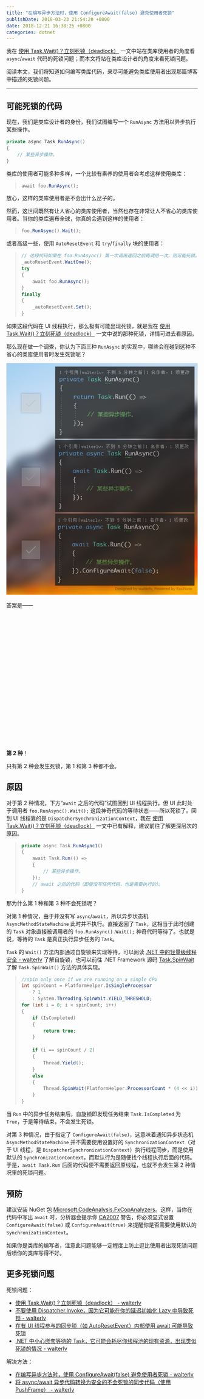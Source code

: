 ```yaml
---
title: "在编写异步方法时，使用 ConfigureAwait(false) 避免使用者死锁"
publishDate: 2018-03-23 21:54:20 +0800
date: 2018-12-21 16:38:25 +0800
categories: dotnet
---
```


我在 [使用 Task.Wait()？立刻死锁（deadlock）](/post/deadlock-in-task-wait.html) 一文中站在类库使用者的角度看 `async`/`await` 代码的死锁问题；而本文将站在类库设计者的角度来看死锁问题。

阅读本文，我们将知道如何编写类库代码，来尽可能避免类库使用者出现那篇博客中描述的死锁问题。

---

<div id="toc"></div>

## 可能死锁的代码

现在，我们是类库设计者的身份，我们试图编写一个 `RunAsync` 方法用以异步执行某些操作。

```csharp
private async Task RunAsync()
{
    // 某些异步操作。
}
```

类库的使用者可能多种多样，一个比较有素养的使用者会考虑这样使用类库：

> ```csharp
> await foo.RunAsync();
> ```

放心，这样的类库使用者是不会出什么岔子的。

然而，这世间既然有让人省心的类库使用者，当然也存在非常让人不省心的类库使用者。当你的类库遍布全球，你真的会遇到这样的使用者：

> ```csharp
> foo.RunAsync().Wait();
> ```

或者高级一些，使用 `AutoResetEvent` 和 `try`/`finally` 块的使用者：

> ```csharp
> // 这段代码如果在 foo.RunAsync() 第一次调用返回之前再调用一次，则可能死锁。
> _autoResetEvent.WaitOne();
> try
> {
>     await foo.RunAsync();
> }
> finally
> {
>     _autoResetEvent.Set();
> }
> ```

如果这段代码在 UI 线程执行，那么极有可能出现死锁，就是我在 [使用 Task.Wait()？立刻死锁（deadlock）](/post/deadlock-in-task-wait.html) 一文中说的那种死锁，详情可进去看原因。

那么现在做一个调查，你认为下面三种 `RunAsync` 的实现中，哪些会在碰到这种不省心的类库使用者时发生死锁呢？

![三种实现](/static/posts/2018-03-23-21-19-51.png)

答案是——

<br>
<br>
<br>
<br>
<br>
<br>
<br>
<br>
<br>
<br>
<br>
<br>
<br>
<br>
<br>
<br>
<br>
<br>
<br>
<br>

**第 2 种**！

只有第 2 种会发生死锁，第 1 和第 3 种都不会。

## 原因

对于第 2 种情况，下方“`await` 之后的代码”试图回到 UI 线程执行，但 UI 此时处于调用者 `foo.RunAsync().Wait();` 这段神奇代码的等待状态——所以死锁了。回到 UI 线程靠的是 `DispatcherSynchronizationContext`，我在 [使用 Task.Wait()？立刻死锁（deadlock）](/post/deadlock-in-task-wait.html) 一文中已有解释，建议前往了解更深层次的原因。

> ```csharp
> private async Task RunAsync1()
> {
>     await Task.Run(() =>
>     {
>         // 某些异步操作。
>     });
>     // await 之后的代码（即使没写任何代码，也是需要执行的）。
> }
> ```

那为什么第 1 种和第 3 种不会死锁呢？

对第 1 种情况，由于并没有写 `async`/`await`，所以异步状态机 `AsyncMethodStateMachine` 此时并不执行。直接返回了 `Task`，这相当于此时创建的 `Task` 对象直接被调用者的 `foo.RunAsync().Wait();` 神奇代码等待了。也就是说，等待的 `Task` 是真正执行异步任务的 `Task`。

`Task` 的 `Wait()` 方法内部通过自旋锁来实现等待，可以阅读 [.NET 中的轻量级线程安全 - walterlv](/post/lightweight-thread-safe-since-dotnet-4.html) 了解自旋锁，也可以前往 .NET Framework 源码 [Task.SpinWait](https://referencesource.microsoft.com/#mscorlib/system/threading/Tasks/Task.cs,b1c8bf867b403050,references) 了解 `Task.SpinWait()` 方法的具体实现。

> ```csharp
> //spin only once if we are running on a single CPU
> int spinCount = PlatformHelper.IsSingleProcessor
>     ? 1
>     : System.Threading.SpinWait.YIELD_THRESHOLD;
> for (int i = 0; i < spinCount; i++)
> {
>     if (IsCompleted)
>     {
>         return true;
>     }
> 
>     if (i == spinCount / 2)
>     {
>         Thread.Yield();
>     }
>     else
>     {
>         Thread.SpinWait(PlatformHelper.ProcessorCount * (4 << i));
>     }
> }
> ```

当 `Run` 中的异步任务结束后，自旋锁即发现任务结束 `Task.IsCompleted` 为 `True`，于是等待结束，不会发生死锁。

对第 3 种情况，由于指定了 `ConfigureAwait(false)`，这意味着通知异步状态机 `AsyncMethodStateMachine` 并不需要使用设置好的 `SynchronizationContext`（对于 UI 线程，是 `DispatcherSynchronizationContext`）执行线程同步，而是使用默认的 `SynchronizationContext`，而默认行为是随便找个线程执行后面的代码。于是，`await Task.Run` 后面的代码便不需要返回原线程，也就不会发生第 2 种情况里的死锁问题。

## 预防

建议安装 NuGet 包 [Microsoft.CodeAnalysis.FxCopAnalyzers](https://www.nuget.org/packages/Microsoft.CodeAnalysis.FxCopAnalyzers/)。这样，当你在代码中写出 `await` 时，分析器会提示你 [CA2007](/post/meaning-of-all-kind-of-stylecop.html) 警告，你必须显式设置 `ConfigureAwait(false)` 或 `ConfigureAwait(true)` 来提醒你是否需要使用默认的 `SynchronizationContext`。

如果你是类库的编写者，注意此问题能够一定程度上防止逗比使用者出现死锁问题后喷你的类库写得不好。

## 更多死锁问题

死锁问题：

- [使用 Task.Wait()？立刻死锁（deadlock） - walterlv](/post/deadlock-in-task-wait.html)
- [不要使用 Dispatcher.Invoke，因为它可能在你的延迟初始化 Lazy<T> 中导致死锁 - walterlv](/post/deadlock-of-invoke-in-lazy.html)
- [在有 UI 线程参与的同步锁（如 AutoResetEvent）内部使用 await 可能导致死锁](/post/deadlock-if-await-in-ui-lock-context.html)
- [.NET 中小心嵌套等待的 Task，它可能会耗尽你线程池的现有资源，出现类似死锁的情况 - walterlv](/post/task-wait-may-cause-long-time-waiting.html)

解决方法：

- [在编写异步方法时，使用 ConfigureAwait(false) 避免使用者死锁 - walterlv](/post/using-configure-await-to-avoid-deadlocks.html)
- [将 async/await 异步代码转换为安全的不会死锁的同步代码（使用 PushFrame） - walterlv](/post/convert-async-to-sync-by-push-frame.html)
